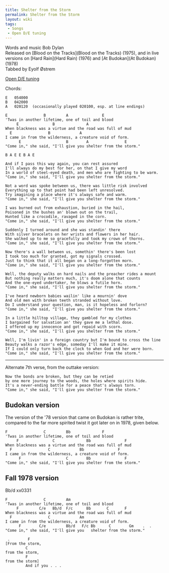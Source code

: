 ```yaml
---
title: Shelter from the Storm
permalink: Shelter from the Storm
layout: wiki
tags:
 - Songs
 - Open D/E tuning
---
```


Words and music Bob Dylan  
Released on [Blood on the Tracks](Blood on the Tracks)
(1975), and in live versions on [Hard Rain](Hard Rain) (1976)
and [At Budokan](At Budokan) (1978)  
Tabbed by Eyolf Østrem

[Open D/E tuning](Help:RoadmapsOpen_tunings)

Chords:

    E   054000
    B   042000
    A   020120  (occasionally played 020100, esp. at line endings)

    E                B         A               E
    'Twas in another lifetime, one of toil and blood
         E               B              A
    When blackness was a virtue and the road was full of mud
      E                B             A
    I came in from the wilderness, a creature void of form.
          E                    B        A                E
    "Come in," she said, "I'll give you shelter from the storm."

    B A E E B A E

    And if I pass this way again, you can rest assured
    I'll always do my best for her, on that I give my word
    In a world of steel-eyed death, and men who are fighting to be warm.
    "Come in," she said, "I'll give you shelter from the storm."

    Not a word was spoke between us, there was little risk involved
    Everything up to that point had been left unresolved.
    Try imagining a place where it's always safe and warm.
    "Come in," she said, "I'll give you shelter from the storm."

    I was burned out from exhaustion, buried in the hail,
    Poisoned in the bushes an' blown out on the trail,
    Hunted like a crocodile, ravaged in the corn.
    "Come in," she said, "I'll give you shelter from the storm."

    Suddenly I turned around and she was standin' there
    With silver bracelets on her wrists and flowers in her hair.
    She walked up to me so gracefully and took my crown of thorns.
    "Come in," she said, "I'll give you shelter from the storm."

    Now there's a wall between us, somethin' there's been lost
    I took too much for granted, got my signals crossed.
    Just to think that it all began on a long-forgotten morn.
    "Come in," she said, "I'll give you shelter from the storm."

    Well, the deputy walks on hard nails and the preacher rides a mount
    But nothing really matters much, it's doom alone that counts
    And the one-eyed undertaker, he blows a futile horn.
    "Come in," she said, "I'll give you shelter from the storm."

    I've heard newborn babies wailin' like a mournin' dove
    And old men with broken teeth stranded without love.
    Do I understand your question, man, is it hopeless and forlorn?
    "Come in," she said, "I'll give you shelter from the storm."

    In a little hilltop village, they gambled for my clothes
    I bargained for salvation an' they gave me a lethal dose.
    I offered up my innocence and got repaid with scorn.
    "Come in," she said, "I'll give you shelter from the storm."

    Well, I'm livin' in a foreign country but I'm bound to cross the line
    Beauty walks a razor's edge, someday I'll make it mine.
    If I could only turn back the clock to when God and her were born.
    "Come in," she said, "I'll give you shelter from the storm."

* * * * *

Alternate 7th verse, from the outtake version:

    Now the bonds are broken, but they can be retied
    by one more journey to the woods, the holes where spirits hide.
    It's a never-ending battle for a peace that's always torn.
    "Come in," she said, "I'll give you shelter from the storm."

<h2 class="songversion">
Budokan version

</h2>
The version of the '78 version that came on Budokan is rather trite,
compared to the far more spirited twist it got later on in 1978, given
below.

    F                C         Bb              F
    'Twas in another lifetime, one of toil and blood
         F               C              Bb               F
    When blackness was a virtue and the road was full of mud
      F                C             Bb               F
    I came in from the wilderness, a creature void of form.
          F                    C        Bb               F
    "Come in," she said, "I'll give you shelter from the storm."

<h2 class="songversion">
Fall 1978 version

</h2>
    Bb/d    xx0331

    F                C         Am
    'Twas in another lifetime, one of toil and blood
         F         C/e   Bb/d  F/c      Bb       C       F
    When blackness was a virtue and the road was full of mud
      F                C             Am
    I came in from the wilderness, a creature void of form.
          F        C/e         Bb/d   F/c Bb      C        Gm    .  .
    "Come in," she said, "I'll give you   shelter from the storm."

     .        F
    [From the storm,
             C
    from the storm,
             F
    from the storm]
             And if you . . .
